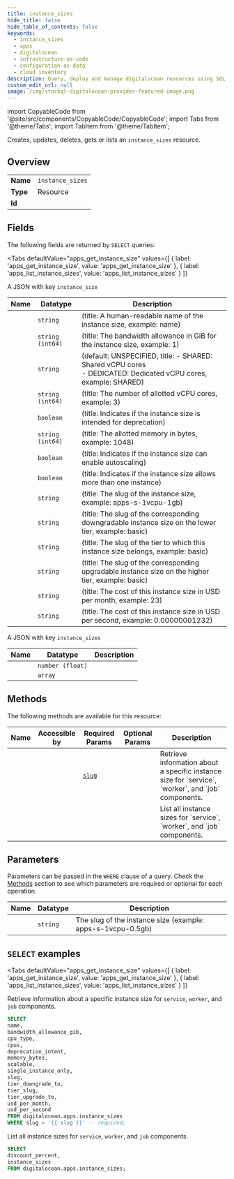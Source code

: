 ```yaml
--- 
title: instance_sizes
hide_title: false
hide_table_of_contents: false
keywords:
  - instance_sizes
  - apps
  - digitalocean
  - infrastructure-as-code
  - configuration-as-data
  - cloud inventory
description: Query, deploy and manage digitalocean resources using SQL
custom_edit_url: null
image: /img/stackql-digitalocean-provider-featured-image.png
---
```


import CopyableCode from '@site/src/components/CopyableCode/CopyableCode';
import Tabs from '@theme/Tabs';
import TabItem from '@theme/TabItem';

Creates, updates, deletes, gets or lists an <code>instance_sizes</code> resource.

## Overview
<table><tbody>
<tr><td><b>Name</b></td><td><code>instance_sizes</code></td></tr>
<tr><td><b>Type</b></td><td>Resource</td></tr>
<tr><td><b>Id</b></td><td><CopyableCode code="digitalocean.apps.instance_sizes" /></td></tr>
</tbody></table>

## Fields

The following fields are returned by `SELECT` queries:

<Tabs
    defaultValue="apps_get_instance_size"
    values={[
        { label: 'apps_get_instance_size', value: 'apps_get_instance_size' },
        { label: 'apps_list_instance_sizes', value: 'apps_list_instance_sizes' }
    ]}
>
<TabItem value="apps_get_instance_size">

A JSON with key `instance_size`

<table>
<thead>
    <tr>
    <th>Name</th>
    <th>Datatype</th>
    <th>Description</th>
    </tr>
</thead>
<tbody>
<tr>
    <td><CopyableCode code="name" /></td>
    <td><code>string</code></td>
    <td> (title: A human-readable name of the instance size, example: name)</td>
</tr>
<tr>
    <td><CopyableCode code="bandwidth_allowance_gib" /></td>
    <td><code>string (int64)</code></td>
    <td> (title: The bandwidth allowance in GiB for the instance size, example: 1)</td>
</tr>
<tr>
    <td><CopyableCode code="cpu_type" /></td>
    <td><code>string</code></td>
    <td> (default: UNSPECIFIED, title: - SHARED: Shared vCPU cores<br /> - DEDICATED: Dedicated vCPU cores, example: SHARED)</td>
</tr>
<tr>
    <td><CopyableCode code="cpus" /></td>
    <td><code>string (int64)</code></td>
    <td> (title: The number of allotted vCPU cores, example: 3)</td>
</tr>
<tr>
    <td><CopyableCode code="deprecation_intent" /></td>
    <td><code>boolean</code></td>
    <td> (title: Indicates if the instance size is intended for deprecation)</td>
</tr>
<tr>
    <td><CopyableCode code="memory_bytes" /></td>
    <td><code>string (int64)</code></td>
    <td> (title: The allotted memory in bytes, example: 1048)</td>
</tr>
<tr>
    <td><CopyableCode code="scalable" /></td>
    <td><code>boolean</code></td>
    <td> (title: Indicates if the instance size can enable autoscaling)</td>
</tr>
<tr>
    <td><CopyableCode code="single_instance_only" /></td>
    <td><code>boolean</code></td>
    <td> (title: Indicates if the instance size allows more than one instance)</td>
</tr>
<tr>
    <td><CopyableCode code="slug" /></td>
    <td><code>string</code></td>
    <td> (title: The slug of the instance size, example: apps-s-1vcpu-1gb)</td>
</tr>
<tr>
    <td><CopyableCode code="tier_downgrade_to" /></td>
    <td><code>string</code></td>
    <td> (title: The slug of the corresponding downgradable instance size on the lower tier, example: basic)</td>
</tr>
<tr>
    <td><CopyableCode code="tier_slug" /></td>
    <td><code>string</code></td>
    <td> (title: The slug of the tier to which this instance size belongs, example: basic)</td>
</tr>
<tr>
    <td><CopyableCode code="tier_upgrade_to" /></td>
    <td><code>string</code></td>
    <td> (title: The slug of the corresponding upgradable instance size on the higher tier, example: basic)</td>
</tr>
<tr>
    <td><CopyableCode code="usd_per_month" /></td>
    <td><code>string</code></td>
    <td> (title: The cost of this instance size in USD per month, example: 23)</td>
</tr>
<tr>
    <td><CopyableCode code="usd_per_second" /></td>
    <td><code>string</code></td>
    <td> (title: The cost of this instance size in USD per second, example: 0.00000001232)</td>
</tr>
</tbody>
</table>
</TabItem>
<TabItem value="apps_list_instance_sizes">

A JSON with key `instance_sizes`

<table>
<thead>
    <tr>
    <th>Name</th>
    <th>Datatype</th>
    <th>Description</th>
    </tr>
</thead>
<tbody>
<tr>
    <td><CopyableCode code="discount_percent" /></td>
    <td><code>number (float)</code></td>
    <td></td>
</tr>
<tr>
    <td><CopyableCode code="instance_sizes" /></td>
    <td><code>array</code></td>
    <td></td>
</tr>
</tbody>
</table>
</TabItem>
</Tabs>

## Methods

The following methods are available for this resource:

<table>
<thead>
    <tr>
    <th>Name</th>
    <th>Accessible by</th>
    <th>Required Params</th>
    <th>Optional Params</th>
    <th>Description</th>
    </tr>
</thead>
<tbody>
<tr>
    <td><a href="#apps_get_instance_size"><CopyableCode code="apps_get_instance_size" /></a></td>
    <td><CopyableCode code="select" /></td>
    <td><a href="#parameter-slug"><code>slug</code></a></td>
    <td></td>
    <td>Retrieve information about a specific instance size for `service`, `worker`, and `job` components.</td>
</tr>
<tr>
    <td><a href="#apps_list_instance_sizes"><CopyableCode code="apps_list_instance_sizes" /></a></td>
    <td><CopyableCode code="select" /></td>
    <td></td>
    <td></td>
    <td>List all instance sizes for `service`, `worker`, and `job` components.</td>
</tr>
</tbody>
</table>

## Parameters

Parameters can be passed in the `WHERE` clause of a query. Check the [Methods](#methods) section to see which parameters are required or optional for each operation.

<table>
<thead>
    <tr>
    <th>Name</th>
    <th>Datatype</th>
    <th>Description</th>
    </tr>
</thead>
<tbody>
<tr id="parameter-slug">
    <td><CopyableCode code="slug" /></td>
    <td><code>string</code></td>
    <td>The slug of the instance size (example: apps-s-1vcpu-0.5gb)</td>
</tr>
</tbody>
</table>

## `SELECT` examples

<Tabs
    defaultValue="apps_get_instance_size"
    values={[
        { label: 'apps_get_instance_size', value: 'apps_get_instance_size' },
        { label: 'apps_list_instance_sizes', value: 'apps_list_instance_sizes' }
    ]}
>
<TabItem value="apps_get_instance_size">

Retrieve information about a specific instance size for `service`, `worker`, and `job` components.

```sql
SELECT
name,
bandwidth_allowance_gib,
cpu_type,
cpus,
deprecation_intent,
memory_bytes,
scalable,
single_instance_only,
slug,
tier_downgrade_to,
tier_slug,
tier_upgrade_to,
usd_per_month,
usd_per_second
FROM digitalocean.apps.instance_sizes
WHERE slug = '{{ slug }}' -- required;
```
</TabItem>
<TabItem value="apps_list_instance_sizes">

List all instance sizes for `service`, `worker`, and `job` components.

```sql
SELECT
discount_percent,
instance_sizes
FROM digitalocean.apps.instance_sizes;
```
</TabItem>
</Tabs>
